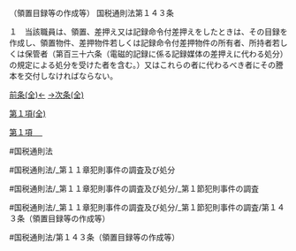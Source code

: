 （領置目録等の作成等）
国税通則法第１４３条

１　当該職員は、領置、差押え又は記録命令付差押えをしたときは、その目録を作成し、領置物件、差押物件若しくは記録命令付差押物件の所有者、所持者若しくは保管者（第百三十六条（電磁的記録に係る記録媒体の差押えに代わる処分）の規定による処分を受けた者を含む。）又はこれらの者に代わるべき者にその謄本を交付しなければならない。

[前条(全)←](国税通則法＿＿＿＿＿第１４２条_.md)    [→次条(全)](国税通則法＿＿＿＿＿第１４４条_.md)

[第１項(全)](国税通則法＿＿＿＿＿第１４３条第１項_.md)  

[第１項 　 ](国税通則法＿＿＿＿＿第１４３条第１項.md)  

#国税通則法

#国税通則法/_第１１章犯則事件の調査及び処分

#国税通則法/_第１１章犯則事件の調査及び処分/_第１節犯則事件の調査

#国税通則法/_第１１章犯則事件の調査及び処分/_第１節犯則事件の調査/第１４３条（領置目録等の作成等）

#国税通則法/第１４３条（領置目録等の作成等）

